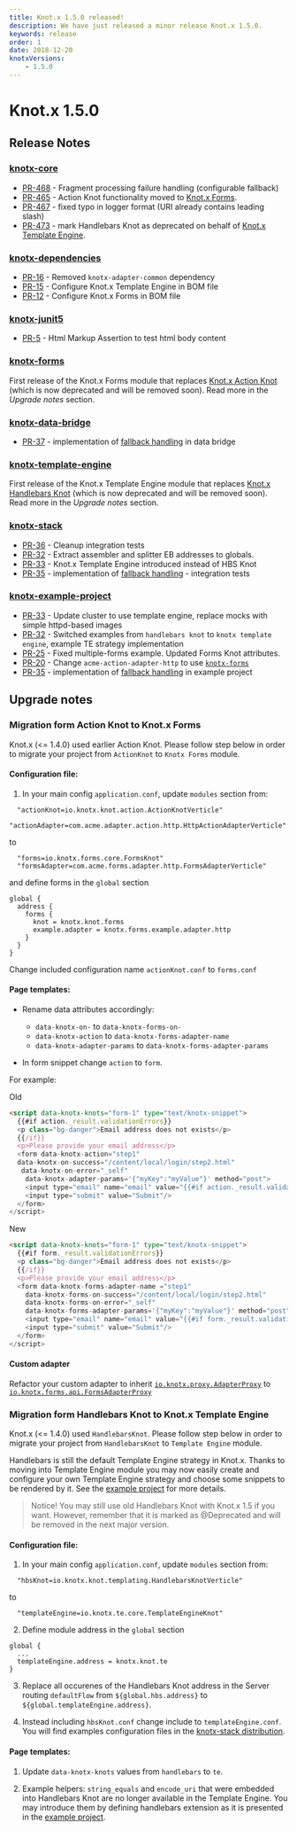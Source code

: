 ```yaml
---
title: Knot.x 1.5.0 released!
description: We have just released a minor release Knot.x 1.5.0.
keywords: release
order: 1
date: 2018-12-20
knotxVersions:
    - 1.5.0
---
```

# Knot.x 1.5.0

## Release Notes

### [knotx-core](https://github.com/Cognifide/knotx)
 - [PR-468](https://github.com/Cognifide/knotx/pull/468) - Fragment processing failure handling (configurable fallback)
 - [PR-465](https://github.com/Cognifide/knotx/pull/465) - Action Knot functionality moved to [Knot.x Forms](https://github.com/Knotx/knotx-forms).
 - [PR-467](https://github.com/Cognifide/knotx/pull/467) - fixed typo in logger format (URI already contains leading slash)
 - [PR-473](https://github.com/Cognifide/knotx/pull/473) - mark Handlebars Knot as deprecated on behalf of [Knot.x Template Engine](https://github.com/Knotx/knotx-template-engine).

### [knotx-dependencies](https://github.com/Knotx/knotx-dependencies)
- [PR-16](https://github.com/Knotx/knotx-dependencies/pull/16) - Removed `knotx-adapter-common` dependency
- [PR-15](https://github.com/Knotx/knotx-dependencies/pull/15) - Configure Knot.x Template Engine in BOM file
- [PR-12](https://github.com/Knotx/knotx-dependencies/pull/12) - Configure Knot.x Forms in BOM file

### [knotx-junit5](https://github.com/Knotx/knotx-junit5)
- [PR-5](https://github.com/Knotx/knotx-junit5) - Html Markup Assertion to test html body content

### [knotx-forms](https://github.com/Knotx/knotx-forms)
First release of the Knot.x Forms module that replaces 
[Knot.x Action Knot](https://github.com/Cognifide/knotx/wiki/ActionKnot)
(which is now deprecated and will be removed soon).
Read more in the *Upgrade notes* section.

### [knotx-data-bridge](https://github.com/Knotx/knotx-data-bridge)
- [PR-37](https://github.com/Knotx/knotx-data-bridge/pull/37) - implementation of [fallback handling](https://github.com/Cognifide/knotx/issues/466) in data bridge

### [knotx-template-engine](https://github.com/Knotx/knotx-template-engine)
First release of the Knot.x Template Engine module that replaces 
[Knot.x Handlebars Knot](https://github.com/Cognifide/knotx/wiki/HandlebarsKnot)
(which is now deprecated and will be removed soon).
Read more in the *Upgrade notes* section.

### [knotx-stack](https://github.com/Knotx/knotx-stack)
- [PR-36](https://github.com/Knotx/knotx-stack/pull/36) - Cleanup integration tests
- [PR-32](https://github.com/Knotx/knotx-stack/pull/32) - Extract assembler and splitter EB addresses to globals.
- [PR-33](https://github.com/Knotx/knotx-stack/pull/33) - Knot.x Template Engine introduced instead of HBS Knot
- [PR-35](https://github.com/Knotx/knotx-stack/pull/35) - implementation of [fallback handling](https://github.com/Cognifide/knotx/issues/466) - integration tests

### [knotx-example-project](https://github.com/Knotx/knotx-example-project)
- [PR-33](https://github.com/Knotx/knotx-example-project/pull/33) - Update cluster to use template engine, replace mocks with simple httpd-based images
- [PR-32](https://github.com/Knotx/knotx-example-project/pull/32) - Switched examples from `handlebars knot` to `knotx template engine`, example TE strategy implementation
- [PR-25](https://github.com/Knotx/knotx-example-project/pull/25) - Fixed multiple-forms example. Updated Forms Knot attributes.
- [PR-20](https://github.com/Knotx/knotx-example-project/pull/20) - Change `acme-action-adapter-http` to use [`knotx-forms`](https://github.com/Knotx/knotx-forms)
- [PR-35](https://github.com/Knotx/knotx-example-project/pull/35) - implementation of [fallback handling](https://github.com/Cognifide/knotx/issues/466) in example project

## Upgrade notes
### Migration form Action Knot to Knot.x Forms
Knot.x (<= 1.4.0) used earlier Action Knot. Please follow step below in order to migrate your project from `ActionKnot` to `Knotx Forms` module.


#### Configuration file:
1. In your main config `application.conf`, update `modules` section from:
  ```
    "actionKnot=io.knotx.knot.action.ActionKnotVerticle"
    "actionAdapter=com.acme.adapter.action.http.HttpActionAdapterVerticle"
  ```
  to 
  ```
    "forms=io.knotx.forms.core.FormsKnot"
    "formsAdapter=com.acme.forms.adapter.http.FormsAdapterVerticle"
  ``` 
  
  and define forms in the `global` section
  ```
  global {
    address {
      forms {
        knot = knotx.knot.forms
        example.adapter = knotx.forms.example.adapter.http
      }
    }
  }
  ```

  Change included configuration name `actionKnot.conf` to `forms.conf`

#### Page templates:

  - Rename data attributes accordingly:
    - `data-knotx-on-` to `data-knotx-forms-on-`
    - `data-knotx-action` to `data-knotx-forms-adapter-name`
    - `data-knotx-adapter-params` to `data-knotx-forms-adapter-params`
    
  - In form snippet change `action` to `form`. 

  For example:

  Old
  ```html
  <script data-knotx-knots="form-1" type="text/knotx-snippet">
    {{#if action._result.validationErrors}}
    <p class="bg-danger">Email address does not exists</p>
    {{/if}}
    <p>Please provide your email address</p>
    <form data-knotx-action="step1"
    data-knotx-on-success="/content/local/login/step2.html"
     data-knotx-on-error="_self"
      data-knotx-adapter-params='{"myKey":"myValue"}' method="post">
      <input type="email" name="email" value="{{#if action._result.validationError}} {{action._result.form.email}} {{/if}}" />
      <input type="submit" value="Submit"/>
    </form>
  </script>
  ```
  
  New
  ```html
  <script data-knotx-knots="form-1" type="text/knotx-snippet">
    {{#if form._result.validationErrors}}
    <p class="bg-danger">Email address does not exists</p>
    {{/if}}
    <p>Please provide your email address</p>
    <form data-knotx-forms-adapter-name ="step1"
      data-knotx-forms-on-success="/content/local/login/step2.html" 
      data-knotx-forms-on-error="_self" 
      data-knotx-forms-adapter-params='{"myKey":"myValue"}' method="post">
      <input type="email" name="email" value="{{#if form._result.validationError}} {{form._result.form.email}} {{/if}}" />
      <input type="submit" value="Submit"/>
    </form>
  </script>
```

#### Custom adapter
Refactor your custom adapter to inherit [`io.knotx.proxy.AdapterProxy`](https://github.com/Cognifide/knotx/blob/1.3.0/knotx-core/src/main/java/io/knotx/proxy/AdapterProxy.java)
to [`io.knotx.forms.api.FormsAdapterProxy`](https://github.com/Knotx/knotx-forms/blob/master/api/src/main/java/io/knotx/forms/api/FormsAdapterProxy.java)

### Migration form Handlebars Knot to Knot.x Template Engine
Knot.x (<= 1.4.0) used `HandlebarsKnot`. Please follow step below in order 
to migrate your project from `HandlebarsKnot` to `Template Engine` module.

Handlebars is still the default Template Engine strategy in Knot.x. Thanks to moving into Template Engine module you may now easily
create and configure your own Template Engine strategy and choose some snippets to be rendered by it.
See the [example project](https://github.com/Knotx/knotx-example-project) for more details.

> Notice! You may still use old Handlebars Knot with Knot.x 1.5 if you want.
> However, remember that it is marked as @Deprecated and will be removed in the next major version.

#### Configuration file:
1. In your main config `application.conf`, update `modules` section from:
  ```
    "hbsKnot=io.knotx.knot.templating.HandlebarsKnotVerticle"
  ```
  to 
  ```
    "templateEngine=io.knotx.te.core.TemplateEngineKnot"
  ``` 
  
2. Define module address in the `global` section
  ```
  global {
    ...
    templateEngine.address = knotx.knot.te
  }
  ```
3. Replace all occurenes of the Handlebars Knot address in the Server routing `defaultFlow` from `${global.hbs.address}` to `${global.templateEngine.address}`.

3. Instead including `hbsKnot.conf` change include to `templateEngine.conf`. You will find examples configuration files in 
the [knotx-stack distribution](https://github.com/Knotx/knotx-stack/blob/1.5.0/knotx-stack-manager/src/main/packaging/conf/includes).

#### Page templates:

1. Update `data-knotx-knots` values from `handlebars` to `te`.

2. Example helpers: `string_equals` and `encode_uri` that were embedded into Handlebars Knot are no longer available in the Template Engine.
You may introduce them by defining handlebars extension as it is presented in the [example project](https://github.com/Knotx/knotx-example-project/tree/1.5.0/acme-handlebars-ext).
